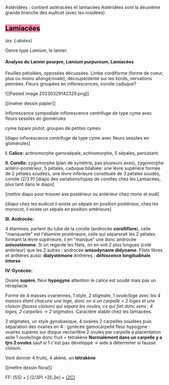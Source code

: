 Astéridées : contient astéracées et lamiacées 
Astéridées sont la deuxième grande branche des eudicot (avec les rosidées)



## <mark style="background: #FF5582A6;">Lamiacées</mark> 
*(ex. Labiées)*

Genre type *Lamium*, le lamier.

#### Analyse du Lamier pourpre, *Lamium purpureum*, Lamiacées


Feuilles pétiolées, opposées décussées.
Limbe cordiforme (forme de coeur, plus ou moins allongé/ovale), découpé/denté sur les bords, nervations pennées.
Fleurs groupées en inflorescences, corolle caduque?

![[Pasted image 20230329142329.png]]

[[insérer dessin papier]]


Inflorescence sympodiale
inflorescence centrifuge de type cyme avec fleurs sessiles en glomérules

cyme bipare plutot, groupes de petites cymes


[diapo inflorescence centrifuge de type cyme avec fleurs sessiles en glomérules]


**I. Calice:**
actinomorphe gamosépale, actinomorphe, 5 sépales, persistant.

**II. Corolle:**
zygomorphe (plan de symétrie, pas plusieurs axes), zygomorphe antéro-postérieur, 5 pétales, caduque
bilabiée: une lèvre supérière formée de 2 pétales soudézs, une lèvre inférieure constituée de 3 pétales soudés, corolle (2/3 P)
[diapo des variations/types de corolles chez les Lamiacées, plus tard dans le diapo]

[mettre diapo pour trouver axe postérieur ou antérieur chez mono et eudi]

[diapo chez les eudicot il existe un sépale en position postérieur, chez les monocot, il existe un sépale en position antérieure]

**III. Androcée:**

4 étamines, partent du tube de la corolle (androcée **corolliflore**), celle "manquante" est l'étamine postérieure, celle qui séparerait les 2 pétales formant la lèvre supérieure, il en "manque" une donc androcée **anisostémone**. 
Si on regarde les filets, on en voit 2 plus longues (coté antérieur) que les 2 autres : androcée **anisodyname didyname**.
Filets libres et anthères aussi: **dialystémone**
Anthères : **déhiscence longitudinale intorse**


**IV. Gynécée:**

Ovaire **supère**, fleur **hypogyne**
attention le calice est soudé mais pas un réceptacle

Formé de 4 masses ovariennes, 1 style, 2 stigmate, 
*1 ovule/loge avec les 4 masses étant chacune une loge, donc on a un carpelle = 2 loges et une cloison (fausse cloison) qui sépare les ovules, ce qui fait donc sens : 4 loges, 2 carpelles -> 2 stigmates.*
Caractère stable chez les lamiacées.

2 stigmates, un style gynobasique, 4 ovaires
2 carpelles soudées puis séparation des ovaires en 4 : gynécée gamocarpellé
fleur hypogyne : ovaires supères sur disque nectarifère
2 ovules par carpelle à placentation axile
1 ovule/loge donc fruit = tétrakène
**Normalement dans un carpelle y a tjrs 2 ovules** sauf si 1 c'est pas développé -> aide à déterminer si fausse cloison.

Vont donner 4 fruits, 4 akène, un **tétrakène**

[[mettre dessin floral]]

FF: (5S) + [ (2/3P) +2E,2e] + <u>(2C)</u>